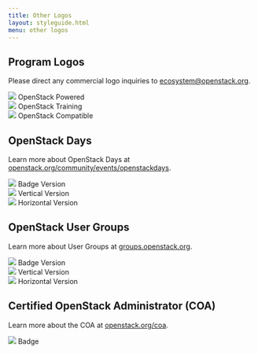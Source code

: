 ```yaml
---
title: Other Logos
layout: styleguide.html
menu: other logos
---
```


<h2>Program Logos</h2>
<p>
  Please direct any commercial logo inquiries to <a href="mailto:ecosystem@openstack.org">ecosystem@openstack.org</a>.
</p>

<div class="row">
    <div class="col-sm-4">
        <div class="logo-box">
            <img src="/images/svg-logos/program-logos/openstack-powered.svg"/>
            <span>OpenStack Powered</span>
        </div>
    </div>
    <div class="col-sm-4">
        <div class="logo-box">
            <img src="/images/svg-logos/program-logos/openstack-training.svg"/>
            <span>OpenStack Training</span>
        </div>            
    </div> 
    <div class="col-sm-4">
        <div class="logo-box">
            <img src="/images/svg-logos/program-logos/openstack-compatible.svg"/>
            <span>OpenStack Compatible</span>
        </div>            
    </div>    
</div>

<h2>OpenStack Days</h2>
<p>
  Learn more about OpenStack Days at <a href="https://www.openstack.org/community/events/openstackdays">openstack.org/community/events/openstackdays</a>.
</p>
<div class="row">
    <div class="col-sm-4">
        <div class="logo-box">
            <img src="/images/svg-logos/days/days-badge.svg"/>
            <span>Badge Version</span>
        </div>
    </div>
    <div class="col-sm-4">
        <div class="logo-box">
            <img src="/images/svg-logos/days/days-vertical.svg"/>
            <span>Vertical Version</span>
        </div>            
    </div> 
    <div class="col-sm-4">
        <div class="logo-box">
            <img src="/images/svg-logos/days/days-horizontal.svg"/>
            <span>Horizontal Version</span>
        </div>            
    </div>    
</div>

<h2>OpenStack User Groups</h2>
<p>
  Learn more about User Groups at <a href="https://groups.openstack.org">groups.openstack.org</a>.
</p>
<div class="row">
    <div class="col-sm-4">
        <div class="logo-box">
            <img src="/images/svg-logos/user-groups/groups-badge.svg"/>
            <span>Badge Version</span>
        </div>
    </div>
    <div class="col-sm-4">
        <div class="logo-box">
            <img src="/images/svg-logos/user-groups/groups-vertical.svg"/>
            <span>Vertical Version</span>
        </div>            
    </div> 
    <div class="col-sm-4">
        <div class="logo-box">
            <img src="/images/svg-logos/user-groups/groups-horizontal.svg"/>
            <span>Horizontal Version</span>
        </div>            
    </div>    
</div>

<h2>Certified OpenStack Administrator (COA)</h2>
<p>
  Learn more about the COA at <a href="https://www.openstack.org/coa">openstack.org/coa</a>.
</p>
<div class="row">
    <div class="col-sm-4">
        <div class="logo-box">
            <img src="/images/svg-logos/coa/coa-badge.svg"/>
            <span>Badge</span>
        </div>            
    </div> 
</div>